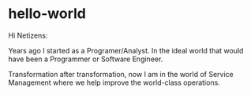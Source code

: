 # hello-world

Hi Netizens:

Years ago I started as a Programer/Analyst. In the ideal world that would have been a Programmer or Software Engineer.

Transformation after transformation, now I am in the world of Service Management where we help improve the world-class operations.
